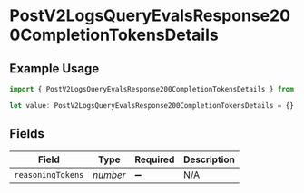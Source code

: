 # PostV2LogsQueryEvalsResponse200CompletionTokensDetails

## Example Usage

```typescript
import { PostV2LogsQueryEvalsResponse200CompletionTokensDetails } from "orq-poc-typescript-multi-env-version/models/operations";

let value: PostV2LogsQueryEvalsResponse200CompletionTokensDetails = {};
```

## Fields

| Field              | Type               | Required           | Description        |
| ------------------ | ------------------ | ------------------ | ------------------ |
| `reasoningTokens`  | *number*           | :heavy_minus_sign: | N/A                |